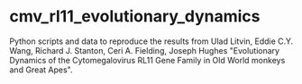 # cmv_rl11_evolutionary_dynamics

Python scripts and data to reproduce the results from Ulad Litvin, Eddie C.Y. Wang, Richard J. Stanton, Ceri A. Fielding, Joseph Hughes "Evolutionary Dynamics of the Cytomegalovirus RL11 Gene Family in Old World monkeys and Great Apes".


